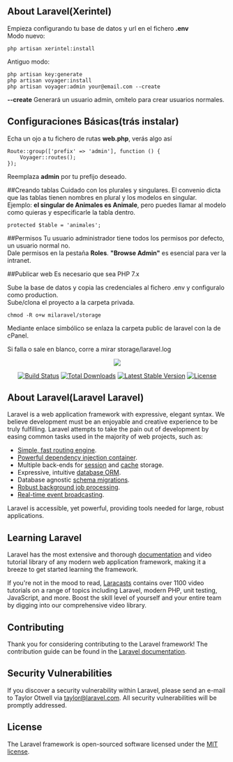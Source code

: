 ## About Laravel(Xerintel)
Empieza configurando tu base de datos y url en el fichero **.env**  
Modo nuevo:
```
php artisan xerintel:install
```
Antiguo modo:
```
php artisan key:generate
php artisan voyager:install
php artisan voyager:admin your@email.com --create
```
**--create** Generará un usuario admin, omítelo para crear usuarios normales.


## Configuraciones Básicas(trás instalar)
Echa un ojo a tu fichero de rutas **web.php**, verás algo así
```
Route::group(['prefix' => 'admin'], function () {
    Voyager::routes();
});
```
Reemplaza **admin** por tu prefijo deseado.

##Creando tablas
Cuidado con los plurales y singulares. El convenio dicta que las tablas tienen nombres en plural y los modelos en singular.  
Ejemplo: **el singular de Animales es Animale**, pero puedes llamar al modelo como quieras y especificarle la tabla dentro.
```
protected $table = 'animales';
```


##Permisos
Tu usuario administrador tiene todos los permisos por defecto, un usuario normal no.  
Dale permisos en la pestaña **Roles**. **"Browse Admin"** es esencial para ver la intranet.

##Publicar web
Es necesario que sea PHP 7.x

Sube la base de datos y copia las credenciales al fichero .env y configuralo como production.  
Sube/clona el proyecto a la carpeta privada.  
```
chmod -R o+w milaravel/storage
```
Mediante enlace simbólico se enlaza la carpeta public de laravel con la de cPanel.

Si falla o sale en blanco, corre a mirar storage/laravel.log



<p align="center"><img src="https://laravel.com/assets/img/components/logo-laravel.svg"></p>

<p align="center">
<a href="https://travis-ci.org/laravel/framework"><img src="https://travis-ci.org/laravel/framework.svg" alt="Build Status"></a>
<a href="https://packagist.org/packages/laravel/framework"><img src="https://poser.pugx.org/laravel/framework/d/total.svg" alt="Total Downloads"></a>
<a href="https://packagist.org/packages/laravel/framework"><img src="https://poser.pugx.org/laravel/framework/v/stable.svg" alt="Latest Stable Version"></a>
<a href="https://packagist.org/packages/laravel/framework"><img src="https://poser.pugx.org/laravel/framework/license.svg" alt="License"></a>
</p>

## About Laravel(Laravel Laravel)
Laravel is a web application framework with expressive, elegant syntax. We believe development must be an enjoyable and creative experience to be truly fulfilling. Laravel attempts to take the pain out of development by easing common tasks used in the majority of web projects, such as:

- [Simple, fast routing engine](https://laravel.com/docs/routing).
- [Powerful dependency injection container](https://laravel.com/docs/container).
- Multiple back-ends for [session](https://laravel.com/docs/session) and [cache](https://laravel.com/docs/cache) storage.
- Expressive, intuitive [database ORM](https://laravel.com/docs/eloquent).
- Database agnostic [schema migrations](https://laravel.com/docs/migrations).
- [Robust background job processing](https://laravel.com/docs/queues).
- [Real-time event broadcasting](https://laravel.com/docs/broadcasting).

Laravel is accessible, yet powerful, providing tools needed for large, robust applications.

## Learning Laravel

Laravel has the most extensive and thorough [documentation](https://laravel.com/docs) and video tutorial library of any modern web application framework, making it a breeze to get started learning the framework.

If you're not in the mood to read, [Laracasts](https://laracasts.com) contains over 1100 video tutorials on a range of topics including Laravel, modern PHP, unit testing, JavaScript, and more. Boost the skill level of yourself and your entire team by digging into our comprehensive video library.

## Contributing

Thank you for considering contributing to the Laravel framework! The contribution guide can be found in the [Laravel documentation](https://laravel.com/docs/contributions).

## Security Vulnerabilities

If you discover a security vulnerability within Laravel, please send an e-mail to Taylor Otwell via [taylor@laravel.com](mailto:taylor@laravel.com). All security vulnerabilities will be promptly addressed.

## License

The Laravel framework is open-sourced software licensed under the [MIT license](https://opensource.org/licenses/MIT).
